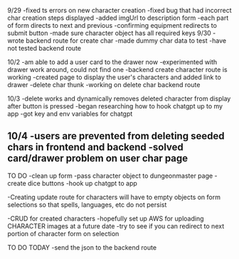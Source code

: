 9/29
-fixed ts errors on new character creation
-fixed bug that had incorrect char creation steps displayed
-added imgUrl to description form
-each part of form directs to next and previous
-confirming equipment redirects to submit button
-made sure character object has all required keys
9/30
-wrote backend route for create char
-made dummy char data to test
-have not tested backend route

10/2
-am able to add a user card to the drawer now
-experimented with drawer work around, could not find one
-backend create character route is working
-created page to display the user's characters and added link to drawer
-delete char thunk
-working on delete char backend route

10/3
-delete works and dynamically removes deleted character from display after button is pressed
-began researching how to hook chatgpt up to my app
-got key and env variables for chatgpt

10/4
-users are prevented from deleting seeded chars in frontend and backend
-solved card/drawer problem on user char page
-


TO DO
-clean up form
-pass character object to dungeonmaster page
-create dice buttons
-hook up chatgpt to app

-Creating update route for characters will have to empty objects on form selections so that spells, languages, etc do not persist


-CRUD for created characters
-hopefully set up AWS for uploading CHARACTER images at a future date
-try to see if you can redirect to next portion of character form on selection


TO DO TODAY
-send the json to the backend route
